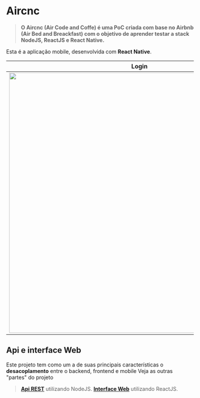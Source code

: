 # Aircnc
>**O Aircnc (Air Code and Coffe) é uma PoC criada com base no Airbnb (Air Bed and Breackfast) com o objetivo de aprender testar a stack NodeJS, ReactJS e React Native.**

Esta é a aplicação mobile, desenvolvida com **React Native**.

|  Login         |Spots                          |Reservas                     |
|----------------|-------------------------------|-----------------------------|
|<img src="https://i.imgur.com/Fx78Xyn.png" height="700px"></img>|<img src="https://i.imgur.com/AWQMpTX.jpg" height="700px"></img>|<img src="https://i.imgur.com/BskaSX1.png" height="700px"></img>|

## Api e interface Web

Este projeto tem como um a de suas principais características o **desacoplamento** entre o backend, frontend e mobile
Veja as outras "partes" do projeto
>**[Api REST](https://github.com/LucasSonego/Aircnc-api)** utilizando NodeJS.
>**[Interface Web](https://github.com/LucasSonego/Aircnc-web)** utilizando ReactJS.
